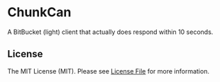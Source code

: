 # ChunkCan

A BitBucket (light) client that actually does respond within 10 seconds.

## License

The MIT License (MIT). Please see [License File](LICENSE.md) for more information.
